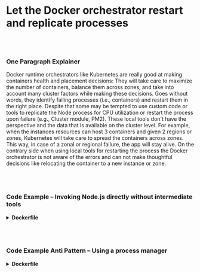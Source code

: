 # Let the Docker orchestrator restart and replicate processes

<br/><br/>

### One Paragraph Explainer

Docker runtime orchestrators like Kubernetes are really good at making containers health and placement decisions: They will take care to maximize the number of containers, balance them across zones, and take into account many cluster factors while making these decisions. Goes without words, they identify failing processes (i.e., containers) and restart them in the right place. Despite that some may be tempted to use custom code or tools to replicate the Node process for CPU utilization or restart the process upon failure (e.g., Cluster module, PM2). These local tools don't have the perspective and the data that is available on the cluster level. For example, when the instances resources can host 3 containers and given 2 regions or zones, Kubernetes will take care to spread the containers across zones. This way, in case of a zonal or regional failure, the app will stay alive. On the contrary side when using local tools for restarting the process the Docker orchestrator is not aware of the errors and can not make thoughtful decisions like relocating the container to a new instance or zone.

<br/><br/>

### Code Example – Invoking Node.js directly without intermediate tools

<details>

<summary><strong>Dockerfile</strong></summary>

```dockerfile
FROM node:12-slim

# The build logic comes here

CMD ["node", "index.js"]
```

</details>

<br/><br/>

### Code Example Anti Pattern – Using a process manager

<details>

<summary><strong>Dockerfile</strong></summary>

```dockerfile
FROM node:12-slim

# The build logic comes here

CMD ["pm2-runtime", "indes.js"]
```

</details>